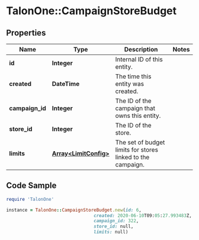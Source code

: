 # TalonOne::CampaignStoreBudget

## Properties

Name | Type | Description | Notes
------------ | ------------- | ------------- | -------------
**id** | **Integer** | Internal ID of this entity. | 
**created** | **DateTime** | The time this entity was created. | 
**campaign_id** | **Integer** | The ID of the campaign that owns this entity. | 
**store_id** | **Integer** | The ID of the store. | 
**limits** | [**Array&lt;LimitConfig&gt;**](LimitConfig.md) | The set of budget limits for stores linked to the campaign. | 

## Code Sample

```ruby
require 'TalonOne'

instance = TalonOne::CampaignStoreBudget.new(id: 6,
                                 created: 2020-06-10T09:05:27.993483Z,
                                 campaign_id: 322,
                                 store_id: null,
                                 limits: null)
```


